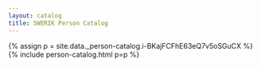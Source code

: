 ```yaml
---
layout: catalog
title: SWERIK Person Catalog
---
```

{% assign p = site.data._person-catalog.i-BKajFCFhE63eQ7v5oSGuCX %}
{% include person-catalog.html p=p %}

